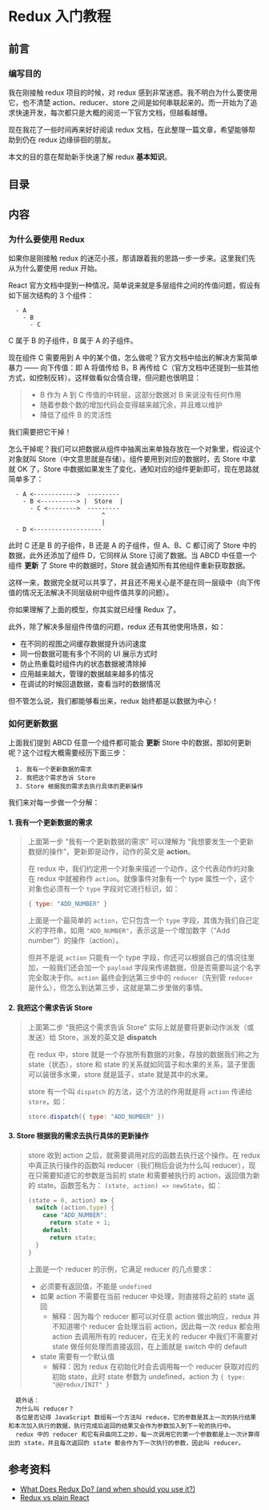# Redux 入门教程

## 前言

### 编写目的

我在刚接触 redux 项目的时候，对 redux 感到非常迷惑。我不明白为什么要使用它，也不清楚 action、reducer、store 之间是如何串联起来的。而一开始为了追求快速开发，每次都只是大概的阅览一下官方文档，但越看越懵。

现在我花了一些时间再来好好阅读 redux 文档，在此整理一篇文章，希望能够帮助到仍在 redux 边缘徘徊的朋友。

本文的目的意在帮助新手快速了解 redux **基本知识**。

## 目录

## 内容

### 为什么要使用 Redux

如果你是刚接触 redux 的迷茫小孩，那请跟着我的思路一步一步来。这里我们先从为什么要使用 redux 开始。

React 官方文档中提到一种情况，简单说来就是多层组件之间的传值问题，假设有如下层次结构的 3 个组件：

      - A
        - B
          - C

C 属于 B 的子组件，B 属于 A 的子组件。

现在组件 C 需要用到 A 中的某个值，怎么做呢？官方文档中给出的解决方案简单暴力 —— 向下传值：即 A 将值传给 B，B 再传给 C（官方文档中还提到一些其他方式，如控制反转）。这样做看似合情合理，但问题也很明显：

> - B 作为 A 到 C 传值的中转层，这部分数据对 B 来说没有任何作用
> - 随着参数个数的增加代码会变得越来越冗余，并且难以维护
> - 降低了组件 B 的灵活性

我们需要把它干掉！

怎么干掉呢？我们可以把数据从组件中抽离出来单独存放在一个对象里，假设这个对象就叫 Store（中文意思就是存储）。组件要用到对应的数据时，去 Store 中拿就 OK 了，Store 中数据如果发生了变化，通知对应的组件更新即可，现在思路就简单多了：

      - A <------------>  ---------
        - B <----------> |  Store  |
          - C <-------->  ---------
                              ^
                              |
      - D <-------------------

此时 C 还是 B 的子组件，B 还是 A 的子组件，但 A、B、C 都订阅了 Store 中的数据，此外还添加了组件 D，它同样从 Store 订阅了数据。当 ABCD 中任意一个组件 **更新** 了 Store 中的数据时，Store 就会通知所有其他组件重新获取数据。

这样一来，数据完全就可以共享了，并且还不用关心是不是在同一层级中（向下传值的情况无法解决不同层级树中组件值共享的问题）。

你如果理解了上面的模型，你其实就已经懂 Redux 了。

此外，除了解决多层组件传值的问题，redux 还有其他使用场景，如：

- 在不同的视图之间缓存数据提升访问速度
- 同一份数据可能有多个不同的 UI 展示方式时
- 防止热重载时组件内的状态数据被清除掉
- 应用越来越大，管理的数据越来越多的情况
- 在调试的时候回退数据，查看当时的数据情况

但不管怎么说，我们都能够看出来，redux 始终都是以数据为中心！

### 如何更新数据

上面我们提到 ABCD 任意一个组件都可能会 **更新** Store 中的数据，那如何更新呢？这个过程大概需要经历下面三步：

      1. 我有一个更新数据的需求
      2. 我把这个需求告诉 Store
      3. Store 根据我的需求去执行具体的更新操作

我们来对每一步做一个分解：

#### 1. 我有一个更新数据的需求

> 上面第一步 “我有一个更新数据的需求” 可以理解为 “我想要发生一个更新数据的操作”，更新即是动作，动作的英文是 **action**。
>
> 在 redux 中，我们约定用一个对象来描述一个动作，这个代表动作的对象在 redux 中就被称作 `action`。就像事件对象有一个 type 属性一个，这个对象也必须有一个 `type` 字段对它进行标识，如：
>
> ```js
> { type: "ADD_NUMBER" }
> ```
>
> 上面是一个最简单的 `action`，它只包含一个 `type` 字段，其值为我们自己定义的字符串，如用 `"ADD_NUMBER"`，表示这是一个增加数字（“Add number”）的操作（action）。
>
> 但并不是说 `action` 只能有一个 type 字段，你还可以根据自己的情况往里加，一般我们还会加一个 `payload` 字段来传递数据，但是否需要叫这个名字完全取决于你。`action` 最终会到达第三步中的 `reducer`（先别管 `reducer` 是什么），但怎么到达第三步，这就是第二步里做的事情。

#### 2. 我把这个需求告诉 Store

> 上面第二步 “我把这个需求告诉 Store” 实际上就是要将更新动作派发（或发送）给 Store，派发的英文是 **dispatch**
>
> 在 redux 中，store 就是一个存放所有数据的对象，存放的数据我们称之为 state（状态），store 和 state 的关系就如同篮子和水果的关系，篮子里面可以装很多水果，store 就是篮子，state 就是其中的水果。
>
> store 有一个叫 `dispatch` 的方法，这个方法的作用就是将 `action` 传递给 `store`，如：
>
> ```js
> store.dispatch({ type: "ADD_NUMBER" })
> ```

#### 3. Store 根据我的需求去执行具体的更新操作

> store 收到 action 之后，就需要调用对应的函数去执行这个操作。在 redux 中真正执行操作的函数叫 reducer（我们稍后会说为什么叫 reducer），现在只需要知道它的参数是当前的 state 和需要被执行的 action，返回值为新的 state。函数签名为： `(state, action) => newState`，如：
>
> ```js
> (state = 0, action) => {
>   switch (action.type) {
>     case "ADD_NUMBER":
>       return state + 1;
>     default:
>       return state;
>   }
> }
> ```
>
> 上面是一个 reducer 的示例，它满足 reducer 的几点要求：
>
> - 必须要有返回值，不能是 `undefined`
> - 如果 action 不需要在当前 reducer 中处理，则直接将之前的 state 返回
>   - 解释：因为每个 reducer 都可以对任意 action 做出响应，redux 并不知道哪个 reducer 会处理当前 action，因此每一次 redux 都会用 action 去调用所有的 reducer，在无关的 reducer 中我们不需要对 state 做任何处理而直接返回，在上面就是 switch 中的 default
> - state 需要有一个默认值
>   - 解释：因为 redux 在初始化时会去调用每一个 reducer 获取对应的初始 state，此时 state 参数为 undefined，action 为 `{ type: "@@redux/INIT" }`

      题外话：
      为什么叫 reducer？
      各位是否记得 JavaScript 数组有一个方法叫 reduce，它的参数是其上一次的执行结果和本次加入执行的数据，执行完成后返回的结果又会作为参数加入到下一轮的执行中。      
      redux 中的 reducer 和它有异曲同工之妙，每一次调用它的第一个参数都是上一次计算得出的 state，并且每次返回的 state 都会作为下一次执行的参数，因此叫 reducer。








## 参考资料

- [What Does Redux Do? (and when should you use it?)](https://daveceddia.com/what-does-redux-do/)
- [Redux vs plain React](https://stackoverflow.com/questions/39260769/redux-vs-plain-react/39261546#39261546)